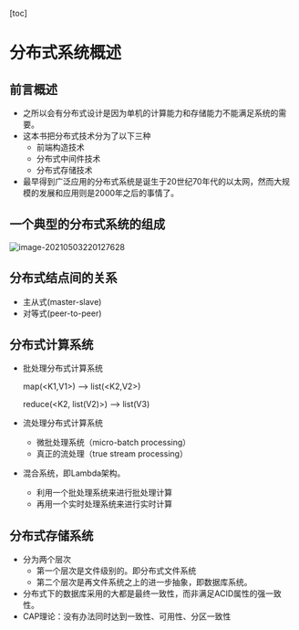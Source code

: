 [toc]

# 分布式系统概述

## 前言概述

- 之所以会有分布式设计是因为单机的计算能力和存储能力不能满足系统的需要。
- 这本书把分布式技术分为了以下三种
  - 前端构造技术
  - 分布式中间件技术
  - 分布式存储技术
- 最早得到广泛应用的分布式系统是诞生于20世纪70年代的以太网，然而大规模的发展和应用则是2000年之后的事情了。

## 一个典型的分布式系统的组成

![image-20210503220127628](https://raw.githubusercontent.com/KingdeGuo/myPictureBed/main/img_upload202105/03/220129-441611.png)

## 分布式结点间的关系

- 主从式(master-slave)
- 对等式(peer-to-peer)



## 分布式计算系统

- 批处理分布式计算系统

  map(<K1,V1>)  —> list(<K2,V2>)

  reduce(<K2, list(V2)>) —> list(V3)

- 流处理分布式计算系统

  - 微批处理系统（micro-batch processing）
  - 真正的流处理（true stream processing）

- 混合系统，即Lambda架构。

  - 利用一个批处理系统来进行批处理计算
  - 再用一个实时处理系统来进行实时计算

## 分布式存储系统

- 分为两个层次
  - 第一个层次是文件级别的。即分布式文件系统
  - 第二个层次是再文件系统之上的进一步抽象，即数据库系统。
- 分布式下的数据库采用的大都是最终一致性，而非满足ACID属性的强一致性。
- CAP理论：没有办法同时达到一致性、可用性、分区一致性

